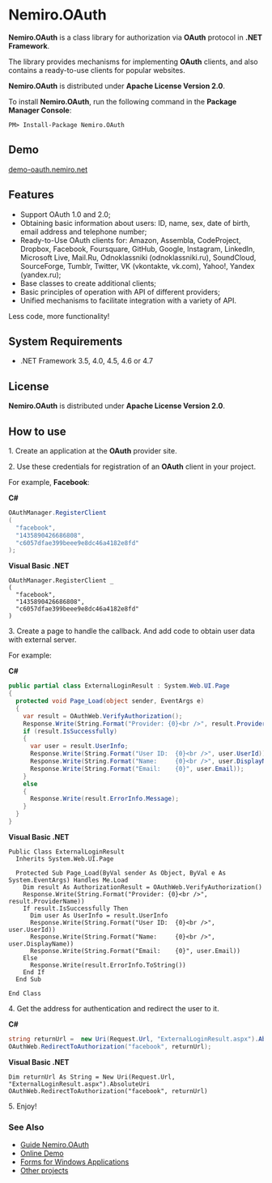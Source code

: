 # Nemiro.OAuth

**Nemiro.OAuth** is a class library for authorization via **OAuth** protocol in **.NET Framework**.

The library provides mechanisms for implementing **OAuth** clients, and also contains a ready-to-use clients for popular websites.

**Nemiro.OAuth** is distributed under **Apache License Version 2.0**.

To install **Nemiro.OAuth**, run the following command in the **Package Manager Console**:

`PM> Install-Package Nemiro.OAuth`

## Demo

[demo-oauth.nemiro.net](http://demo-oauth.nemiro.net/)

## Features

* Support OAuth 1.0 and 2.0; 
* Obtaining basic information about users: ID, name, sex, date of birth, email address and telephone number; 
* Ready-to-Use OAuth clients for:
  Amazon, Assembla, CodeProject, 
  Dropbox, Facebook, Foursquare, 
  GitHub, Google, Instagram, 
  LinkedIn, Microsoft Live, Mail.Ru, 
  Odnoklassniki (odnoklassniki.ru), SoundCloud, SourceForge, 
  Tumblr, Twitter, VK (vkontakte, vk.com), 
  Yahoo!, Yandex (yandex.ru);
* Base classes to create additional clients; 
* Basic principles of operation with API of different providers;
* Unified mechanisms to facilitate integration with a variety of API.

Less code, more functionality!

## System Requirements

* .NET Framework 3.5, 4.0, 4.5, 4.6 or 4.7

## License

**Nemiro.OAuth** is distributed under **Apache License Version 2.0**.

## How to use

1\. Create an application at the **OAuth** provider site.

2\. Use these credentials for registration of an **OAuth** client in your project.

For example, **Facebook**:

**C#**
```C#
OAuthManager.RegisterClient
(
  "facebook", 
  "1435890426686808", 
  "c6057dfae399beee9e8dc46a4182e8fd"
);
```

**Visual Basic .NET**
```VBNet
OAuthManager.RegisterClient _
(
  "facebook", 
  "1435890426686808", 
  "c6057dfae399beee9e8dc46a4182e8fd"
)
```

3\. Create a page to handle the callback. And add code to obtain user data with external server.

For example:

**C#**
```C#
public partial class ExternalLoginResult : System.Web.UI.Page
{
  protected void Page_Load(object sender, EventArgs e)
  {
    var result = OAuthWeb.VerifyAuthorization();
    Response.Write(String.Format("Provider: {0}<br />", result.ProviderName));
    if (result.IsSuccessfully)
    {
      var user = result.UserInfo;
      Response.Write(String.Format("User ID:  {0}<br />", user.UserId));
      Response.Write(String.Format("Name:     {0}<br />", user.DisplayName));
      Response.Write(String.Format("Email:    {0}", user.Email));
    }
    else
    {
      Response.Write(result.ErrorInfo.Message);
    }
  }
}
```

**Visual Basic .NET**
```VBNet
Public Class ExternalLoginResult
  Inherits System.Web.UI.Page

  Protected Sub Page_Load(ByVal sender As Object, ByVal e As System.EventArgs) Handles Me.Load
    Dim result As AuthorizationResult = OAuthWeb.VerifyAuthorization()
    Response.Write(String.Format("Provider: {0}<br />", result.ProviderName))
    If result.IsSuccessfully Then
      Dim user As UserInfo = result.UserInfo
      Response.Write(String.Format("User ID:  {0}<br />", user.UserId))
      Response.Write(String.Format("Name:     {0}<br />", user.DisplayName))
      Response.Write(String.Format("Email:    {0}", user.Email))
    Else
      Response.Write(result.ErrorInfo.ToString())
    End If
  End Sub

End Class
```

4\. Get the address for authentication and redirect the user to it.

**C#**
```C#
string returnUrl =  new Uri(Request.Url, "ExternalLoginResult.aspx").AbsoluteUri;
OAuthWeb.RedirectToAuthorization("facebook", returnUrl);
```

**Visual Basic .NET**
```VBNet
Dim returnUrl As String = New Uri(Request.Url, "ExternalLoginResult.aspx").AbsoluteUri
OAuthWeb.RedirectToAuthorization("facebook", returnUrl)
```

5\. Enjoy!

### See Also

* [Guide Nemiro.OAuth](http://oauth.nemiro.net)
* [Online Demo](http://demo-oauth.nemiro.net/)
* [Forms for Windows Applications](https://github.com/alekseynemiro/Nemiro.OAuth.LoginForms)
* [Other projects](http://nemiro.net)
